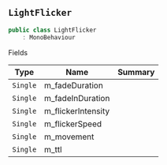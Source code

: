## `LightFlicker`

```csharp
public class LightFlicker
    : MonoBehaviour

```

Fields

| Type | Name | Summary | 
| --- | --- | --- | 
| `Single` | m_fadeDuration |  | 
| `Single` | m_fadeInDuration |  | 
| `Single` | m_flickerIntensity |  | 
| `Single` | m_flickerSpeed |  | 
| `Single` | m_movement |  | 
| `Single` | m_ttl |  | 


